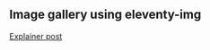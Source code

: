 ## Image gallery using eleventy-img
[Explainer post](https://www.bash.lk/posts/tech/1-elventy-image-gallery/)